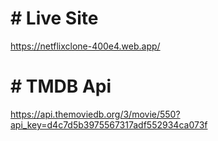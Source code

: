 # # Live Site
https://netflixclone-400e4.web.app/




# # TMDB Api

https://api.themoviedb.org/3/movie/550?api_key=d4c7d5b3975567317adf552934ca073f








